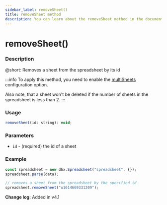 ```yaml
---
sidebar_label: removeSheet()
title: removeSheet method
description: You can learn about the removeSheet method in the documentation of the DHTMLX JavaScript Spreadsheet library. Browse developer guides and API reference, try out code examples and live demos, and download a free 30-day evaluation version of DHTMLX Spreadsheet.
---
```


# removeSheet()

### Description

@short: Removes a sheet from the spreadsheet by its id

:::info
To apply this method, you need to enable the [multiSheets](api/spreadsheet_multisheets_config.md) configuration option.

Also note, that a sheet won't be deleted if the number of sheets in the spreadsheet is less than 2.
:::

### Usage

~~~jsx
removeSheet(id: string): void;
~~~

### Parameters

- `id` - (required) the id of a sheet

### Example

~~~jsx {5}
const spreadsheet = new dhx.Spreadsheet("spreadsheet", {});
spreadsheet.parse(data);

// removes a sheet from the spreadsheet by the specified id
spreadsheet.removeSheet("u1614669331209");
~~~

**Change log:** Added in v4.1
